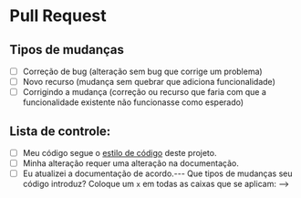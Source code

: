 # Pull Request
## Tipos de mudanças


<!--- Que tipos de mudanças seu código introduz? Coloque um `x` em todas as caixas que se aplicam: -->
- [ ] Correção de bug (alteração sem bug que corrige um problema)
- [ ] Novo recurso (mudança sem quebrar que adiciona funcionalidade)
- [ ] Corrigindo a mudança (correção ou recurso que faria com que a funcionalidade existente não funcionasse como esperado)

## Lista de controle:
<!--- Analise todos os pontos a seguir e coloque um `x` em todas as caixas que se aplicam. -->
<!--- Se você não tiver certeza de nada disso, não hesite em perguntar. Nós estamos aqui para ajudar! -->
- [ ] Meu código segue o [estilo de código](https://github.com/icaroraci/tooldoce/wiki/Code-style) deste projeto.
- [ ] Minha alteração requer uma alteração na documentação.
- [ ] Eu atualizei a documentação de acordo.--- Que tipos de mudanças seu código introduz? Coloque um `x` em todas as caixas que se aplicam: -->
